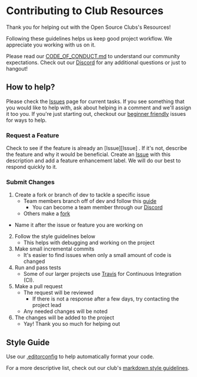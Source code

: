 # Contributing to Club Resources

Thank you for helping out with the Open Source Clubs's Resources!

Following these guidelines helps us keep good project workflow. We appreciate you working with us on it.

Please read our [CODE_OF_CONDUCT.md](CODE_OF_CONDUCT.md) to understand our community expectations. Check out our [Discord](https://discord.gg/Gsxej6u) for any additional questions or just to hangout! <!-- Look at our [CONTRIBUTORS.md](CONTRIBUTORS.md) for a list of maintainers and contributors. -->

## How to help?

Please check the <!-- [Projects][Project Board] and --> [Issues][Issues] page<!-- s --> for current tasks. If you see something that you would like to help with, ask about helping in a comment and we'll assign it too you. If you're just starting out, checkout our [beginner friendly][Beginner Issues] issues for ways to help.

<!-- Checkout the [DESIGN.md](docs/DESIGN.md) file for a high level explanation of the project. For a road map, look at the [TODO.md](docs/TODO.md) which lists planned features for the project. Check out the other files in docs for more information. -->

<!-- ### Report Bug -->

<!-- Check to see if someone already reported this [bug][Bug Issues] already exists. If so then leave a comment on that issue. If not, please provide a detailed description of the bug. Include what was happening before the error, all settings, and test results. This helps us more quickly identify and solve any problems. Create an [Issue][Issues] with the description and add a bug label. We will do our best to respond quickly to it. -->

### Request a Feature

Check to see if the feature is already an [Issue][Issue] <!-- is already listed in our [TODO.md](docs/TODO.md) -->. If it's not, describe the feature and why it would be beneficial. Create an [Issue][Issues] with this description and add a feature enhancement label. We will do our best to respond quickly to it.

<!-- ### Run Test

**Give detailed instructions on how to run the test. Also include information about the meaning of the results.** -->

### Submit Changes

1. Create a fork or branch of dev to tackle a specific issue
	- Team members branch off of dev and follow this [guide](https://guides.github.com/introduction/flow/)
		- You can become a team member through our [Discord](https://discordapp.com/invite/Gsxej6u)
	- Others make a [fork](https://guides.github.com/activities/forking/)
  - Name it after the issue or feature you are working on
2. Follow the style guidelines below
	- This helps with debugging and working on the project
3. Make small incremental commits
	- It's easier to find issues when only a small amount of code is changed
4. Run and pass tests
	- Some of our larger projects use [Travis](https://travis-ci.org/) for Continuous Integration (CI).
5. Make a pull request
	- The request will be reviewed
		- If there is not a response after a few days, try contacting the project lead
	- Any needed changes will be noted
6. The changes will be added to the project
	- Yay! Thank you so much for helping out

## Style Guide

Use our [.editorconfig](.editorconfig) to help automatically format your code. <!-- A short list of what we require. -->
<!-- - **Use descriptive names for everything**
- **Make meaningful comments often**
- **Indent with tabs, use spaces everywhere else**
- **Put curly braces on a new line**
- **Keep line length under 100 characters** -->

For a <!-- longer --> more descriptive list, check out our club's [markdown style guidelines](https://github.com/ufosc/club-resources/blob/master/markdown/style.md).
<!--
### Example

```
**A short style example**
```
-->
<!-- Below are the links that change from project to project -->

<!-- [Project Board]: -->
[Issues]: https://github.com/ufosc/club-resources/issues?q=is%3Aissue+is%3Aopen+sort%3Aupdated-desc
[Beginner Issues]: https://github.com/ufosc/club-resources/labels/good%20first%20issue
<!-- [Bug Issues]: -->
